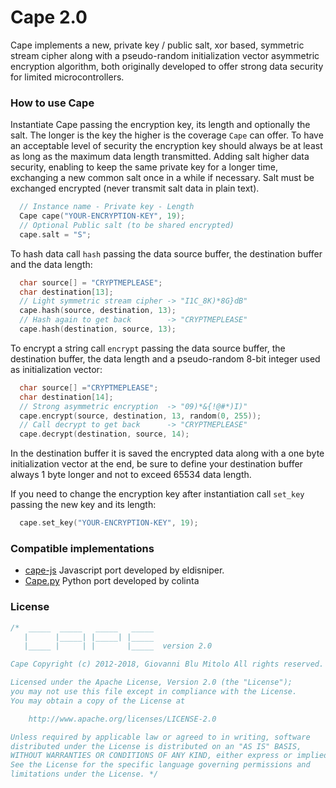Cape 2.0
====
Cape implements a new, private key / public salt, xor based, symmetric stream cipher along with a pseudo-random initialization vector asymmetric encryption algorithm, both originally developed to offer strong data security for limited microcontrollers.

### How to use Cape
Instantiate Cape passing the encryption key, its length and optionally the salt. The longer is the key the higher is the coverage `Cape` can offer. To have an acceptable level of security the encryption key should always be at least as long as the maximum data length transmitted. Adding salt higher data security, enabling to keep the same private key for a longer time, exchanging a new common salt once in a while if necessary. Salt must be exchanged encrypted (never transmit salt data in plain text).
```cpp  
  // Instance name - Private key - Length
  Cape cape("YOUR-ENCRYPTION-KEY", 19);
  // Optional Public salt (to be shared encrypted)
  cape.salt = "S";                      
```
To hash data call `hash` passing the data source buffer, the destination buffer and the data length:
```cpp  
  char source[] = "CRYPTMEPLEASE";
  char destination[13];
  // Light symmetric stream cipher -> "I1C_8K)*8G}dB"
  cape.hash(source, destination, 13);    
  // Hash again to get back        -> "CRYPTMEPLEASE"
  cape.hash(destination, source, 13);   
```
To encrypt a string call `encrypt` passing the data source buffer, the destination buffer, the data length and a pseudo-random 8-bit integer used as initialization vector:
```cpp  
  char source[] ="CRYPTMEPLEASE";
  char destination[14];
  // Strong asymmetric encryption  -> "09)*&{!@#*)I)"
  cape.encrypt(source, destination, 13, random(0, 255));
  // Call decrypt to get back      -> "CRYPTMEPLEASE"
  cape.decrypt(destination, source, 14);
```
In the destination buffer it is saved the encrypted data along with a one byte initialization vector at the end, be sure to define your destination buffer always 1 byte longer and not to exceed 65534 data length.

If you need to change the encryption key after instantiation call `set_key` passing the new key and its length:
```cpp  
  cape.set_key("YOUR-ENCRYPTION-KEY", 19);
```
### Compatible implementations
- [cape-js](https://github.com/eldisniper/cape-js) Javascript port developed by eldisniper.
- [Cape.py](https://github.com/colinta/Cape.py) Python port developed by colinta

### License

```cpp  
/*  _____  _____   _____   _____
   |      |_____| |_____| |_____
   |_____ |     | |       |_____  version 2.0

Cape Copyright (c) 2012-2018, Giovanni Blu Mitolo All rights reserved.

Licensed under the Apache License, Version 2.0 (the "License");
you may not use this file except in compliance with the License.
You may obtain a copy of the License at

    http://www.apache.org/licenses/LICENSE-2.0

Unless required by applicable law or agreed to in writing, software
distributed under the License is distributed on an "AS IS" BASIS,
WITHOUT WARRANTIES OR CONDITIONS OF ANY KIND, either express or implied.
See the License for the specific language governing permissions and
limitations under the License. */
```

